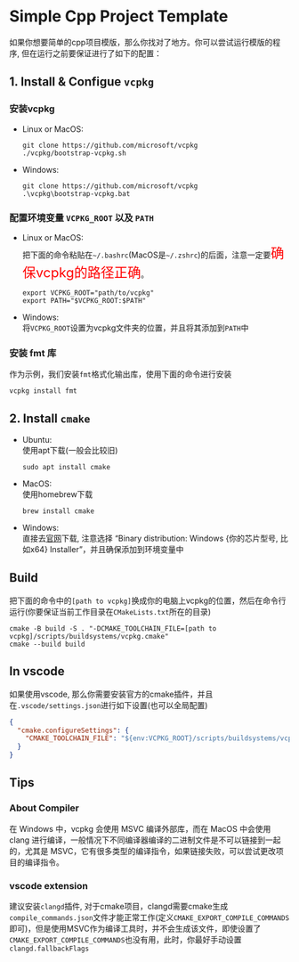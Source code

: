 # Simple Cpp Project Template

如果你想要简单的cpp项目模版，那么你找对了地方。你可以尝试运行模版的程序, 但在运行之前要保证进行了如下的配置：

## 1. Install & Configue `vcpkg`

### 安装vcpkg

* Linux or MacOS:

    ``` shell
    git clone https://github.com/microsoft/vcpkg
    ./vcpkg/bootstrap-vcpkg.sh
    ```

* Windows:
  
    ``` shell
    git clone https://github.com/microsoft/vcpkg
    .\vcpkg\bootstrap-vcpkg.bat
    ```

### 配置环境变量 `VCPKG_ROOT` 以及 `PATH`

* Linux or MacOS:\
  把下面的命令粘贴在`~/.bashrc`(MacOS是`~/.zshrc`)的后面，注意一定要<font color=red size=5>确保vcpkg的路径正确</font>。

    ``` shell
    export VCPKG_ROOT="path/to/vcpkg"
    export PATH="$VCPKG_ROOT:$PATH"
    ```

* Windows:\
  将`VCPKG_ROOT`设置为vcpkg文件夹的位置，并且将其添加到`PATH`中

### 安装 fmt 库

作为示例，我们安装`fmt`格式化输出库，使用下面的命令进行安装

``` shell
vcpkg install fmt
```

## 2. Install `cmake`

* Ubuntu:\
  使用apt下载(一般会比较旧)
  
    ``` shell
    sudo apt install cmake
    ```

* MacOS:\
  使用homebrew下载

    ``` shell
    brew install cmake
    ```

* Windows:\
  直接去[官网](https://cmake.org/download/)下载, 注意选择 “Binary distribution: Windows {你的芯片型号, 比如x64} Installer”，并且确保添加到环境变量中 

## Build

把下面的命令中的`[path to vcpkg]`换成你的电脑上vcpkg的位置，然后在命令行运行(你要保证当前工作目录在`CMakeLists.txt`所在的目录)

``` shell
cmake -B build -S . "-DCMAKE_TOOLCHAIN_FILE=[path to vcpkg]/scripts/buildsystems/vcpkg.cmake"
cmake --build build
```

## In vscode

如果使用vscode, 那么你需要安装官方的cmake插件，并且在`.vscode/settings.json`进行如下设置(也可以全局配置)

``` json
{
  "cmake.configureSettings": {
    "CMAKE_TOOLCHAIN_FILE": "${env:VCPKG_ROOT}/scripts/buildsystems/vcpkg.cmake"
  }
}
```

## Tips

### About Compiler

在 Windows 中，vcpkg 会使用 MSVC 编译外部库，而在 MacOS 中会使用 clang 进行编译，一般情况下不同编译器编译的二进制文件是不可以链接到一起的，尤其是 MSVC，它有很多类型的编译指令，如果链接失败，可以尝试更改项目的编译指令。

### vscode extension

建议安装`clangd`插件, 对于cmake项目，clangd需要cmake生成`compile_commands.json`文件才能正常工作(定义`CMAKE_EXPORT_COMPILE_COMMANDS`即可)，但是使用MSVC作为编译工具时，并不会生成该文件，即使设置了`CMAKE_EXPORT_COMPILE_COMMANDS`也没有用，此时，你最好手动设置`clangd.fallbackFlags`

